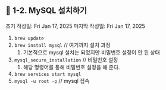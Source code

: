 ## 📌 1-2. MySQL 설치하기
초기 작성일: Fri Jan 17, 2025
마지막 작성일: Fri Jan 17, 2025

1. `brew update`
2. `brew install mysql`  // 여기까지 설치 과정
    1. 기본적으로 mysql 설치는 되었지만 비밀번호 설정이 안 된 상태
3. `mysql_secure_installation` // 비밀번호 설정
    1. 해당 명령어를 통해 비밀번호 설정을 해 준다.
4. `brew services start mysql`
5. `mysql -u root -p` // mysql 접속